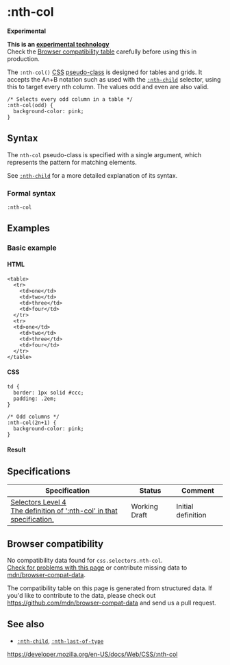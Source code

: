 # :nth-col

**Experimental**

**This is an [experimental technology](https://developer.mozilla.org/en-US/docs/MDN/Guidelines/Conventions_definitions#experimental)**  
Check the [Browser compatibility table](#browser_compatibility) carefully before using this in production.

The `:nth-col()` [CSS](https://developer.mozilla.org/en-US/docs/Web/CSS) [pseudo-class](pseudo-classes) is designed for tables and grids. It accepts the An+B notation such as used with the [`:nth-child`](:nth-child) selector, using this to target every nth column. The values odd and even are also valid.

    /* Selects every odd column in a table */
    :nth-col(odd) {
      background-color: pink;
    }

## Syntax

The `nth-col` pseudo-class is specified with a single argument, which represents the pattern for matching elements.

See [`:nth-child`](:nth-child) for a more detailed explanation of its syntax.

### Formal syntax

    :nth-col

## Examples

### Basic example

#### HTML

    <table>
      <tr>
        <td>one</td>
        <td>two</td>
        <td>three</td>
        <td>four</td>
      </tr>
      <tr>
      <td>one</td>
        <td>two</td>
        <td>three</td>
        <td>four</td>
      </tr>
    </table>

#### CSS

    td {
      border: 1px solid #ccc;
      padding: .2em;
    }

    /* Odd columns */
    :nth-col(2n+1) {
      background-color: pink;
    }

#### Result

## Specifications

<table><thead><tr class="header"><th>Specification</th><th>Status</th><th>Comment</th></tr></thead><tbody><tr class="odd"><td><a href="https://drafts.csswg.org/selectors-4/#the-nth-col-pseudo">Selectors Level 4<br />
<span class="small">The definition of ':nth-col' in that specification.</span></a></td><td><span class="spec-wd">Working Draft</span></td><td>Initial definition</td></tr></tbody></table>

## Browser compatibility

No compatibility data found for `css.selectors.nth-col`.  
[Check for problems with this page](#on-github) or contribute missing data to [mdn/browser-compat-data](https://github.com/mdn/browser-compat-data).

The compatibility table on this page is generated from structured data. If you'd like to contribute to the data, please check out <https://github.com/mdn/browser-compat-data> and send us a pull request.

## See also

- [`:nth-child`](:nth-child), [`:nth-last-of-type`](:nth-last-of-type)

<a href="https://developer.mozilla.org/en-US/docs/Web/CSS/:nth-col" class="_attribution-link">https://developer.mozilla.org/en-US/docs/Web/CSS/:nth-col</a>
